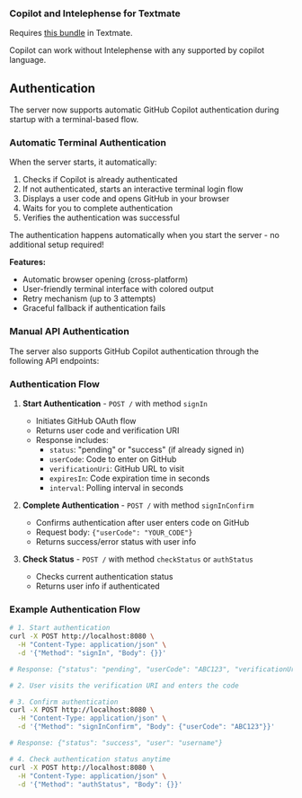 ### Copilot and Intelephense for Textmate

Requires [this bundle](https://github.com/tectiv3/PHP-LSP.tmbundle) in Textmate.

Copilot can work without Intelephense with any supported by copilot language.

## Authentication

The server now supports automatic GitHub Copilot authentication during startup with a terminal-based flow.

### Automatic Terminal Authentication

When the server starts, it automatically:
1. Checks if Copilot is already authenticated
2. If not authenticated, starts an interactive terminal login flow
3. Displays a user code and opens GitHub in your browser
4. Waits for you to complete authentication
5. Verifies the authentication was successful

The authentication happens automatically when you start the server - no additional setup required!

**Features:**
- Automatic browser opening (cross-platform)
- User-friendly terminal interface with colored output
- Retry mechanism (up to 3 attempts)
- Graceful fallback if authentication fails

### Manual API Authentication

The server also supports GitHub Copilot authentication through the following API endpoints:

### Authentication Flow

1. **Start Authentication** - `POST /` with method `signIn`
   - Initiates GitHub OAuth flow
   - Returns user code and verification URI
   - Response includes:
     - `status`: "pending" or "success" (if already signed in)
     - `userCode`: Code to enter on GitHub
     - `verificationUri`: GitHub URL to visit
     - `expiresIn`: Code expiration time in seconds
     - `interval`: Polling interval in seconds

2. **Complete Authentication** - `POST /` with method `signInConfirm`
   - Confirms authentication after user enters code on GitHub
   - Request body: `{"userCode": "YOUR_CODE"}`
   - Returns success/error status with user info

3. **Check Status** - `POST /` with method `checkStatus` or `authStatus`
   - Checks current authentication status
   - Returns user info if authenticated

### Example Authentication Flow

```bash
# 1. Start authentication
curl -X POST http://localhost:8080 \
  -H "Content-Type: application/json" \
  -d '{"Method": "signIn", "Body": {}}'

# Response: {"status": "pending", "userCode": "ABC123", "verificationUri": "https://github.com/login/device", ...}

# 2. User visits the verification URI and enters the code

# 3. Confirm authentication
curl -X POST http://localhost:8080 \
  -H "Content-Type: application/json" \
  -d '{"Method": "signInConfirm", "Body": {"userCode": "ABC123"}}'

# Response: {"status": "success", "user": "username"}

# 4. Check authentication status anytime
curl -X POST http://localhost:8080 \
  -H "Content-Type: application/json" \
  -d '{"Method": "authStatus", "Body": {}}'
```